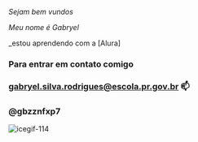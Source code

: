 _Sejam bem vundos_

_Meu nome é Gabryel_

_estou aprendendo com a [Alura]

### Para entrar em contato comigo

### gabryel.silva.rodrigues@escola.pr.gov.br 📫

### @gbzznfxp7

![icegif-114](https://github.com/user-attachments/assets/037171b7-b54b-465e-bde6-ccfa168da4b8)
